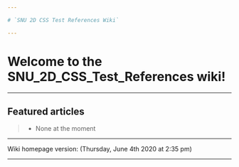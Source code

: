 ```yaml
---

# `SNU 2D CSS Test References Wiki`

---
```


# Welcome to the SNU_2D_CSS_Test_References wiki!

---

## Featured articles

> * None at the moment

---

Wiki homepage version: (Thursday, June 4th 2020 at 2:35 pm)

---
